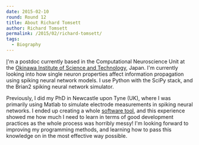 ```yaml
---
date: 2015-02-10
round: Round 12
title: About Richard Tomsett
author: Richard Tomsett
permalink: /2015/02/richard-tomsett/
tags:
  - Biography
---
```

[I](http://autap.se/)'m a postdoc currently based in the Computational Neuroscience Unit at the [Okinawa Institute of Science and Technology](http://www.oist.jp/), Japan. I'm currently looking into how single neuron properties affect information propagation using spiking neural network models. I use Python with the SciPy stack, and the Brian2 spiking neural network simulator.

Previously, I did my PhD in Newcastle upon Tyne (UK), where I was primarily using Matlab to simulate electrode measurements in spiking neural networks. I ended up creating a whole [software tool](http://www.vertexsimulator.org/), and this experience showed me how much I need to learn in terms of good development practices as the whole process was horribly messy! I'm looking forward to improving my programming methods, and learning how to pass this knowledge on in the most effective way possible.
